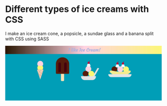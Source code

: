 # Different types of ice creams with CSS

I make an ice cream cone, a popsicle, a sundae glass and a banana split with CSS using SASS

![Ice creams preview](https://github.com/beckycode/ice-cream-css/blob/main/ice-cream-css-preview.jpg)
